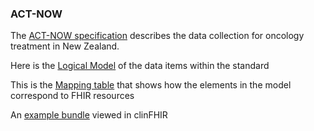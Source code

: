 ### ACT-NOW 

The [ACT-NOW specification](https://consult.health.govt.nz/hiso/act-now-data-standard/supporting_documents/HISO10095ACTNOWDataStandarddraftforpubliccomment.pdf) describes the data collection for oncology treatment in New Zealand.

Here is the [Logical Model](StructureDefinition-ActNowComplete.html) of the data items within the standard

This is the [Mapping table](ActNowCompletemapping.html) that shows how the elements in the model correspond to FHIR resources

An [example bundle](http://localhost:8081/bundleVisualizer.html?http://build.fhir.org/ig/davidhay25/canshare/branches/main/Bundle-an-completeBundle.json) viewed in clinFHIR